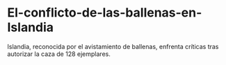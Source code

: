 # El-conflicto-de-las-ballenas-en-Islandia
Islandia, reconocida por el avistamiento de ballenas, enfrenta críticas tras autorizar la caza de 128 ejemplares. 
